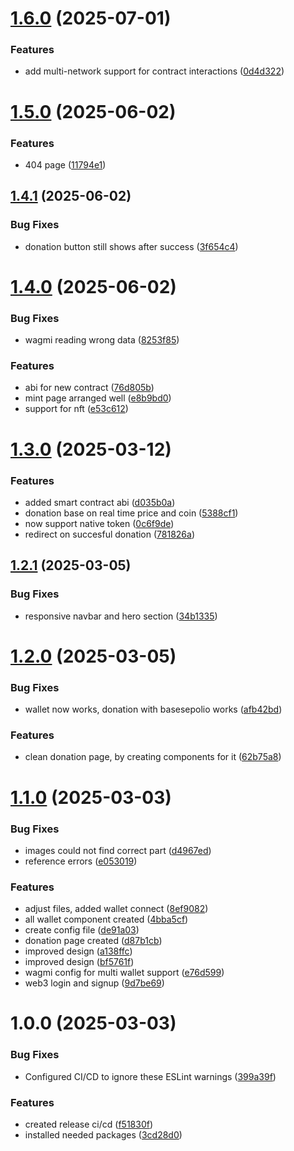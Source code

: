 # [1.6.0](https://github.com/BAM-Bold-African-Movement/bam-website/compare/v1.5.0...v1.6.0) (2025-07-01)


### Features

* add multi-network support for contract interactions ([0d4d322](https://github.com/BAM-Bold-African-Movement/bam-website/commit/0d4d3228dfeecd031e867ba211c6fd63aecbb5e9))

# [1.5.0](https://github.com/BAM-Bold-African-Movement/bam-website/compare/v1.4.1...v1.5.0) (2025-06-02)


### Features

* 404 page ([11794e1](https://github.com/BAM-Bold-African-Movement/bam-website/commit/11794e1ddc42071232afad9c3eb380007cbd6d67))

## [1.4.1](https://github.com/BAM-Bold-African-Movement/bam-website/compare/v1.4.0...v1.4.1) (2025-06-02)


### Bug Fixes

* donation button still shows after success ([3f654c4](https://github.com/BAM-Bold-African-Movement/bam-website/commit/3f654c42276a0a23bb63a702e39f128a89ff1291))

# [1.4.0](https://github.com/BAM-Bold-African-Movement/bam-website/compare/v1.3.0...v1.4.0) (2025-06-02)


### Bug Fixes

* wagmi reading wrong data ([8253f85](https://github.com/BAM-Bold-African-Movement/bam-website/commit/8253f85d37b634d324586c2a6a2aa038ab9b0cb8))


### Features

* abi for new contract ([76d805b](https://github.com/BAM-Bold-African-Movement/bam-website/commit/76d805b9f0c1b30d64e7252433d4fb29e1e7005b))
* mint page arranged well ([e8b9bd0](https://github.com/BAM-Bold-African-Movement/bam-website/commit/e8b9bd045fcf57b1fa24f33528dd537c95d7e12c))
* support for nft ([e53c612](https://github.com/BAM-Bold-African-Movement/bam-website/commit/e53c612244108ad5620c1888ebdef91814d2472d))

# [1.3.0](https://github.com/BAM-Bold-African-Movement/bam-website/compare/v1.2.1...v1.3.0) (2025-03-12)


### Features

* added smart contract abi ([d035b0a](https://github.com/BAM-Bold-African-Movement/bam-website/commit/d035b0ab1fdb6ddff751128c5e2230f2220f4e17))
* donation base on real time price and coin ([5388cf1](https://github.com/BAM-Bold-African-Movement/bam-website/commit/5388cf1da725a782b5881b39b843e899f66d0471))
* now support native token ([0c6f9de](https://github.com/BAM-Bold-African-Movement/bam-website/commit/0c6f9decb4e2a7c2012ca4e4badae0424eb207a7))
* redirect on succesful donation ([781826a](https://github.com/BAM-Bold-African-Movement/bam-website/commit/781826a65cdafee9dd289307e714f0463c9d60a1))

## [1.2.1](https://github.com/BAM-Bold-African-Movement/bam-website/compare/v1.2.0...v1.2.1) (2025-03-05)


### Bug Fixes

* responsive navbar and hero section ([34b1335](https://github.com/BAM-Bold-African-Movement/bam-website/commit/34b133512087355c2bc377259be675576817740a))

# [1.2.0](https://github.com/BAM-Bold-African-Movement/bam-website/compare/v1.1.0...v1.2.0) (2025-03-05)


### Bug Fixes

* wallet now works, donation with basesepolio works ([afb42bd](https://github.com/BAM-Bold-African-Movement/bam-website/commit/afb42bd9841aedf021ea49ff048b13dd4486e297))


### Features

* clean donation page, by creating components for it ([62b75a8](https://github.com/BAM-Bold-African-Movement/bam-website/commit/62b75a8be99e3c7554fd4fc5afdba3e873653edc))

# [1.1.0](https://github.com/BAM-Bold-African-Movement/bam-website/compare/v1.0.0...v1.1.0) (2025-03-03)


### Bug Fixes

* images could not find correct part ([d4967ed](https://github.com/BAM-Bold-African-Movement/bam-website/commit/d4967eda3258f6a8a251d0044a8ad2512ca79276))
* reference errors ([e053019](https://github.com/BAM-Bold-African-Movement/bam-website/commit/e05301900a34afd47dd4fe1f3c63f9ff921f7346))


### Features

* adjust files, added wallet connect ([8ef9082](https://github.com/BAM-Bold-African-Movement/bam-website/commit/8ef90826e05aea352571c554f7994e5fafd6f344))
* all wallet component created ([4bba5cf](https://github.com/BAM-Bold-African-Movement/bam-website/commit/4bba5cfaceb91dd75dab10195c99cc66756260d0))
* create config file ([de91a03](https://github.com/BAM-Bold-African-Movement/bam-website/commit/de91a03138628e73f87eeacb6a06400a433d7dc8))
* donation page created ([d87b1cb](https://github.com/BAM-Bold-African-Movement/bam-website/commit/d87b1cb3e5736026b2dcca8683b5d3f03a459d03))
* improved design ([a138ffc](https://github.com/BAM-Bold-African-Movement/bam-website/commit/a138ffccc1013085b3358ff3a7261de1a9de7013))
* improved design ([bf5761f](https://github.com/BAM-Bold-African-Movement/bam-website/commit/bf5761f55314e23da9aa0e7efd8284ca6c74c53f))
* wagmi config for multi wallet support ([e76d599](https://github.com/BAM-Bold-African-Movement/bam-website/commit/e76d599b8740a0bede3e79eb9162057b91788565))
* web3 login and signup ([9d7be69](https://github.com/BAM-Bold-African-Movement/bam-website/commit/9d7be6910a1b16c8e41e7bf35ac0be784a2577bd))

# 1.0.0 (2025-03-03)


### Bug Fixes

* Configured CI/CD to ignore these ESLint warnings ([399a39f](https://github.com/BAM-Bold-African-Movement/bam-website/commit/399a39f68e5d7004dca9b6e8f0f92df5023940e9))


### Features

* created release ci/cd ([f51830f](https://github.com/BAM-Bold-African-Movement/bam-website/commit/f51830f790dbb555b1ff5441b3287202ccd70016))
* installed needed packages ([3cd28d0](https://github.com/BAM-Bold-African-Movement/bam-website/commit/3cd28d009562e9d37af4d7f74d64bc04e6adefe2))
